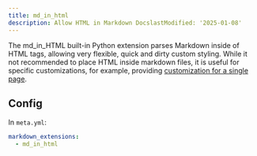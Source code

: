 ```yaml
---
title: md_in_html
description: Allow HTML in Markdown DocslastModified: '2025-01-08'
---
```


The md_in_HTML built-in Python extension parses Markdown inside of HTML tags, allowing very flexible, quick and dirty custom styling.  While it not recommended to place HTML inside markdown files, it is useful for specific customizations, for example, providing [customization for a single page](../styling#page-specific-styling).

## Config

In `meta.yml`:

```yml
markdown_extensions:
  - md_in_html
```
